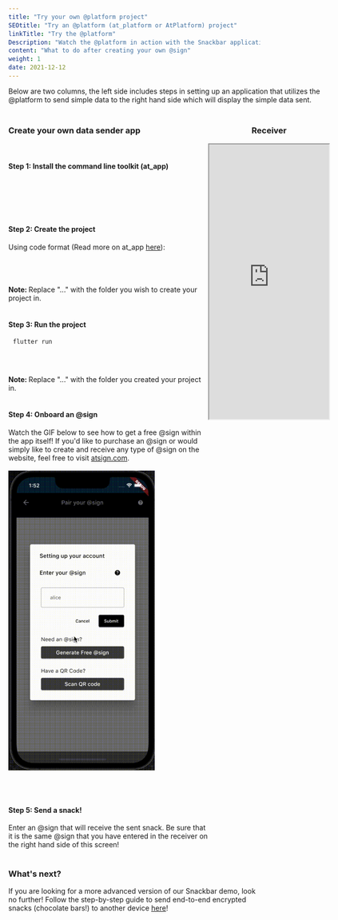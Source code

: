 ```yaml
---
title: "Try your own @platform project"
SEOtitle: "Try an @platform (at_platform or AtPlatform) project"
linkTitle: "Try the @platform"
Description: "Watch the @platform in action with the Snackbar application"
content: "What to do after creating your own @sign"
weight: 1
date: 2021-12-12
---
```


<style>
  .receiver{
  height: 550px; 
  width: 25vw;
}

.iconDesign{
  margin-left: 20px;
  position: relative;
}

.copytext{
  display: inline;
}

@media only screen and (min-width: 950px){
.content{
  row-gap:20px;
  display:grid;
  grid-template-areas:"header header" "left right";
  grid-template-columns:1fr 1fr;
}
.header{
  grid-area:header;
}

.left{
  grid-area:left;
}

.right{
  grid-area:right;
  position: -webkit-sticky;
  position: sticky;
  top: 4em;
  align-self:start;
}
}

@media only screen and (max-width: 950px){
  .receiver{
  height: 550px; 
  width: 100%;
}
}

</style>

<div class="content">

 <div class="header">
 Below are two columns, the left side includes steps in setting up an application that utilizes the @platform to send simple data to the right hand side which will display the simple data sent.
 </div>

 <div class="right">
  <div>
  <center>
  <h3>Receiver </h3>
  
  <iframe src="https://cconstab.github.io/snackbar/#/" title="Snackbar Code" class="receiver"></iframe>
  
  </center>
  </div>

 </div>

 <div class="left">
<!-- Step 1 -->
  <h3>Create your own data sender app</h3>
  <br>
  <h4> Step 1: Install the command line toolkit (at_app) </h4>
  <pre style="height:40px; width:400px;overflow:hidden;">
  <div style="margin-left:-15px; margin-top:-50px;">
  <code content="flutter pub global activate at_app" iconID="icon1" class="copytext" style="overflow:hidden;">flutter pub global activate at_app</code>
  </div>
  </pre>
  <!-- End of Step 1 -->

  <br>

  <!-- Step 2 -->

<h4> Step 2: Create the project </h4>
Using code format (Read more on at_app <a href="https://pub.dev/packages/at_app/example" target=_blank>here</a>):
<pre style="height: 40px; width:400px; overflow:hidden;">
  <div style="margin-left:-15px; margin-top:-50px;">
  <code content="at_app create -d snackbar_sender ..." iconID="icon2" class="copytext">at_app create -d snackbar_sender ...</code>
  <!-- </div> -->
  </div>
  </pre>
   <b> Note: </b>  Replace "..." with the folder you wish to create your project in.
   <br>
     <br>
    <!-- End of Step 2 -->

 <!-- Step 3 -->
<h4> Step 3: Run the project </h4>
<pre style="height: 60px; width:400px; overflow:hidden;">
  <div style="margin-left:-15px; margin-top:-50px;">
  <code> cd ... </code>
  <code> flutter run </code>
  <!-- </div> -->
  </div>
  </pre>
   <b> Note: </b>  Replace "..." with the folder you created your project in.
   <br>

  <!-- End of Step 3 -->

<br>

  <!-- Step 4 -->

<h4> Step 4: Onboard an @sign </h4>
Watch the GIF below to see how to get a free @sign within the app itself! If you'd like to purchase an @sign or would simply like to create and receive any type of @sign on the website, feel free to visit <a href="https://my.atsign.com/go">atsign.com</a>.
<br></br>

<img src="/Sample_Apps/croppedWT.gif" style="height:600px;">

  <!-- End of Step 4 -->

  <!-- Step 5 -->

<br></br>

  <h4>Step 5: Send a snack! </h4>
  Enter an @sign that will receive the sent snack. Be sure that it is the same @sign that you have entered in the receiver on the right hand side of this screen! 
  </div>
  <!-- End of Steps column -->

</div>

<br>

### What's next?

If you are looking for a more advanced version of our Snackbar demo, look no further! Follow the step-by-step guide to send end-to-end encrypted snacks (chocolate bars!) to another device [here](/docs/sample_apps/snackbar/)!

<script>
  function copyText(text, iconId){
  navigator.clipboard.writeText(text);
  toggleIcon(iconId);
  window.setTimeout(() => toggleIcon(iconId), 500);
  }

  function toggleIcon(id){
  let el = document.getElementById(id);
  el.classList.toggle("fa-copy");
  el.classList.toggle("fa-check");
}
  
document.querySelectorAll('code.copytext').forEach(function (codeBlock) {
    let button = document.createElement('i');
    let iconID = codeBlock.getAttribute('iconID');
    button.id = iconID;
    button.className = 'fas fa-copy iconDesign';
    // button.type = 'button';
    // button.innerText = 'Copy';
    let content = codeBlock.getAttribute('content');
    // button.onclick =
    //   `copyText('${content}', '${iconID}')`;
    
    button.addEventListener('click', function(){copyText(content, iconID)});
    
    codeBlock.appendChild(button);

    


    // var pre = codeBlock.parentNode;
    // if (pre.parentNode.classList.contains('highlight')) {
    //     var highlight = pre.parentNode;
    //     highlight.parentNode.insertBefore(button, highlight);
    // } else {
    //     pre.parentNode.insertBefore(button, pre);
    // }
});
</script>
